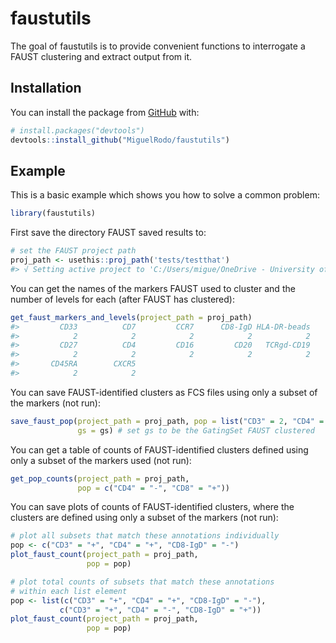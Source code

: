 
<!-- README.md is generated from README.Rmd. Please edit that file -->

# faustutils

<!-- badges: start -->

<!-- badges: end -->

The goal of faustutils is to provide convenient functions to interrogate
a FAUST clustering and extract output from it.

## Installation

You can install the package from [GitHub](https://github.com/) with:

``` r
# install.packages("devtools")
devtools::install_github("MiguelRodo/faustutils")
```

## Example

This is a basic example which shows you how to solve a common problem:

``` r
library(faustutils)
```

First save the directory FAUST saved results to:

``` r
# set the FAUST project path
proj_path <- usethis::proj_path('tests/testthat')
#> √ Setting active project to 'C:/Users/migue/OneDrive - University of Cape Town/Work/PhD/Code/faustutils'
```

You can get the names of the markers FAUST used to cluster and the
number of levels for each (after FAUST has clustered):

``` r
get_faust_markers_and_levels(project_path = proj_path)
#>         CD33          CD7         CCR7      CD8-IgD HLA-DR-beads         CD14 
#>            2            2            2            2            2            2 
#>         CD27          CD4         CD16         CD20   TCRgd-CD19          CD3 
#>            2            2            2            2            2            2 
#>       CD45RA        CXCR5 
#>            2            2
```

You can save FAUST-identified clusters as FCS files using only a subset
of the markers (not run):

``` r
save_faust_pop(project_path = proj_path, pop = list("CD3" = 2, "CD4" = 2), 
               gs = gs) # set gs to be the GatingSet FAUST clustered
```

You can get a table of counts of FAUST-identified clusters defined using
only a subset of the markers used (not run):

``` r
get_pop_counts(project_path = proj_path, 
               pop = c("CD4" = "-", "CD8" = "+"))
```

You can save plots of counts of FAUST-identified clusters, where the
clusters are defined using only a subset of the markers (not run):

``` r
# plot all subsets that match these annotations individually
pop <- c("CD3" = "+", "CD4" = "+", "CD8-IgD" = "-")
plot_faust_count(project_path = proj_path,
                 pop = pop)

# plot total counts of subsets that match these annotations
# within each list element
pop <- list(c("CD3" = "+", "CD4" = "+", "CD8-IgD" = "-"),
           c("CD3" = "+", "CD4" = "-", "CD8-IgD" = "+"))
plot_faust_count(project_path = proj_path,
                 pop = pop)
```
